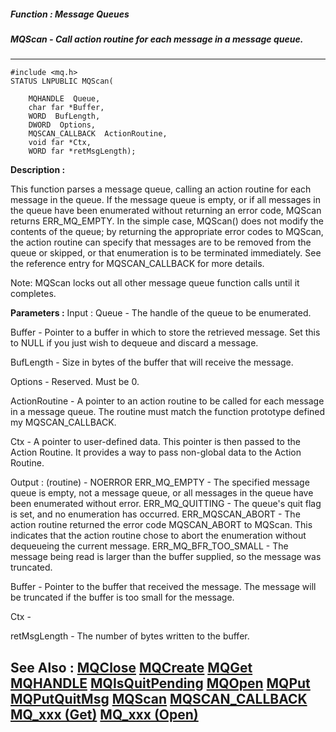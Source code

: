 ##### Function : Message Queues
##### MQScan - Call action routine for each message in a message queue.
---
```
#include <mq.h>
STATUS LNPUBLIC MQScan(

	MQHANDLE  Queue,
	char far *Buffer,
	WORD  BufLength,
	DWORD  Options,
	MQSCAN_CALLBACK  ActionRoutine,
	void far *Ctx,
	WORD far *retMsgLength);
```
**Description :**

This function parses a message queue, calling an action routine for each 
message in the queue.  If the message queue is empty, or if all messages in the 
queue have been enumerated without returning an error code, MQScan returns 
ERR_MQ_EMPTY.  In the simple case, MQScan() does not modify the contents of the 
queue;  by returning the appropriate error codes to MQScan, the action routine 
can specify that messages are to be removed from the queue or skipped, or that 
enumeration is to be terminated immediately.  See the reference entry for 
MQSCAN_CALLBACK for more details.

Note: MQScan locks out all other message queue function calls until it 
completes.

**Parameters :**
Input :
Queue  -  The handle of the queue to be enumerated.

Buffer  -  Pointer to a buffer in which to store the retrieved message.  Set this to NULL if you just wish to dequeue and discard a message.

BufLength  -  Size in bytes of the buffer that will receive the message.

Options  -  Reserved. Must be 0.

ActionRoutine  -  A pointer to an action routine to be called for each message in a message queue. The routine must match the function prototype defined my MQSCAN_CALLBACK.

Ctx  -  A pointer to user-defined data.  This pointer is then passed to the Action Routine.  It provides a way to pass non-global data to the Action Routine.

Output :
(routine)  -  NOERROR
ERR_MQ_EMPTY - The specified message queue is empty, not a message queue, or all messages in the queue have been enumerated without error.
ERR_MQ_QUITTING - The queue's quit flag is set, and no enumeration has occurred.
ERR_MQSCAN_ABORT - The action routine returned the error code MQSCAN_ABORT to MQScan. This indicates that the action routine chose to abort the enumeration without dequeueing the current message.
ERR_MQ_BFR_TOO_SMALL - The message being read is larger than the buffer supplied, so the message was truncated.


Buffer  -  Pointer to the buffer that received the message.  The message will be truncated if the buffer is too small for the message. 

Ctx  -  

retMsgLength  -  The number of bytes written to the buffer.


**See Also :**
[MQClose](/reference/Func/MQClose)
[MQCreate](/reference/Func/MQCreate)
[MQGet](/reference/Func/MQGet)
[MQHANDLE](/reference/Data/MQHANDLE)
[MQIsQuitPending](/reference/Func/MQIsQuitPending)
[MQOpen](/reference/Func/MQOpen)
[MQPut](/reference/Func/MQPut)
[MQPutQuitMsg](/reference/Func/MQPutQuitMsg)
[MQScan](/reference/Func/MQScan)
[MQSCAN_CALLBACK](/reference/Data/MQSCAN_CALLBACK)
[MQ_xxx (Get)](/reference/Symb/MQ_xxx (Get))
[MQ_xxx (Open)](/reference/Symb/MQ_xxx (Open))
---
